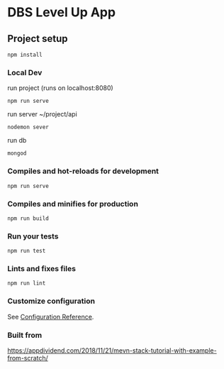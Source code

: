 # DBS Level Up App

## Project setup
```
npm install
```

### Local Dev
run project (runs on localhost:8080)
```
npm run serve
```
run server ~/project/api
```
nodemon sever
```
run db
```
mongod
```

### Compiles and hot-reloads for development
```
npm run serve
```

### Compiles and minifies for production
```
npm run build
```

### Run your tests
```
npm run test
```

### Lints and fixes files
```
npm run lint
```

### Customize configuration
See [Configuration Reference](https://cli.vuejs.org/config/).

### Built from
https://appdividend.com/2018/11/21/mevn-stack-tutorial-with-example-from-scratch/


